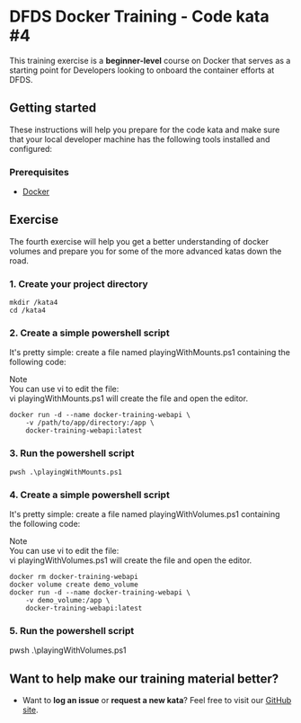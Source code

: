 DFDS Docker Training - Code kata #4
======================================

This training exercise is a **beginner-level** course on Docker that serves as a starting point for Developers looking to onboard the container efforts at DFDS. 


## Getting started
These instructions will help you prepare for the code kata and make sure that your local developer machine has the following tools installed and configured:


### Prerequisites
* [Docker](https://www.docker.com/get-started)


## Exercise
The fourth exercise will help you get a better understanding of docker volumes and prepare you for some of the more advanced katas down the road.

### 1. Create your project directory
`mkdir /kata4`<br/>
`cd /kata4`

### 2. Create a simple powershell script
It's pretty simple: create a file named playingWithMounts.ps1 containing the following code:

Note <br/> You can use vi to edit the file: <br/> vi playingWithMounts.ps1 will create the file and open the editor.

```
docker run -d --name docker-training-webapi \
    -v /path/to/app/directory:/app \
    docker-training-webapi:latest
```

### 3. Run the powershell script
    pwsh .\playingWithMounts.ps1

### 4. Create a simple powershell script
It's pretty simple: create a file named playingWithVolumes.ps1 containing the following code:

Note <br/> You can use vi to edit the file: <br/> vi playingWithVolumes.ps1 will create the file and open the editor.

```
docker rm docker-training-webapi
docker volume create demo_volume
docker run -d --name docker-training-webapi \
    -v demo_volume:/app \
    docker-training-webapi:latest
```

### 5. Run the powershell script
pwsh .\playingWithVolumes.ps1

## Want to help make our training material better?

 * Want to **log an issue** or **request a new kata**? Feel free to visit our [GitHub site](https://github.com/dfds/ded-dojo/issues).
 